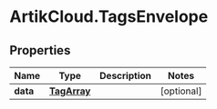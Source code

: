 # ArtikCloud.TagsEnvelope

## Properties
Name | Type | Description | Notes
------------ | ------------- | ------------- | -------------
**data** | [**TagArray**](TagArray.md) |  | [optional] 


